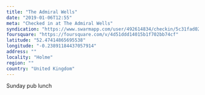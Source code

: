 ```yaml
---
title: "The Admiral Wells"
date: "2019-01-06T12:55"
meta: "Checked in at The Admiral Wells"
syndication: "https://www.swarmapp.com/user/492614834/checkin/5c31fad02aff31002c3c1005"
foursquare: "https://foursquare.com/v/4d51ddd14015b1f702bb74cf"
latitude: "52.47414865695538"
longitude: "-0.23891184437057914"
address: ""
locality: "Holme"
region: ""
country: "United Kingdom"
---
```

Sunday pub lunch
